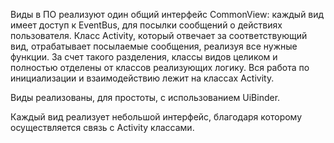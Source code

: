 Виды в ПО реализуют один общий интерфейс CommonView: каждый вид имеет доступ к EventBus, для посылки сообщений о действиях пользователя. Класс Activity, который отвечает за соответствующий вид, отрабатывает посылаемые сообщения, реализуя все нужные функции. За счет такого разделения, классы видов целиком и полностью отделены от классов реализующих логику.
Вся работа по инициализации и взаимодействию лежит на классах Activity.

Виды реализованы, для простоты, с использованием UiBinder.

Каждый вид реализует небольшой интерфейс, благодаря которому осуществляется связь с Activity классами.